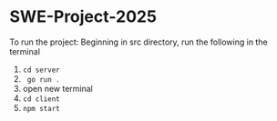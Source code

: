 # SWE-Project-2025

To run the project: Beginning in src directory, run the following in the terminal
1) ` cd server `
2) ` go run .`
3) open new terminal
4) ` cd client `
5) ` npm start `